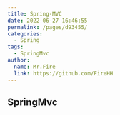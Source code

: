 ```yaml
---
title: Spring-MVC
date: 2022-06-27 16:46:55
permalink: /pages/d93455/
categories: 
  - Spring
tags: 
  - SpringMvc
author: 
  name: Mr.Fire
  link: https://github.com/FireHH
---
```

## SpringMvc